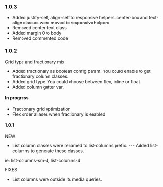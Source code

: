 ### 1.0.3

- Added justify-self, align-self to responsive helpers. center-box and text-align classes were moved to responsive helpers
- Removed center-text class
- Added margin 0 to body
- Removed commented code


### 1.0.2

Grid type and fractionary mix

- Added fractionary as boolean config param. You could enable to get fractionary column classes.
- Added grid type. You could choose between flex, inline or float.
- Added column gutter var.

#### In progress

* Fractionary grid optimization
* Flex order aliases when fractionary is enabled

#### 1.0.1

NEW

- List column classes were renamed to list-columns prefix.
--- Added list-columns to generate these classes.

ie: list-columns-sm-4, list-columns-4


FIXES

- List columns were outside its media queries.
